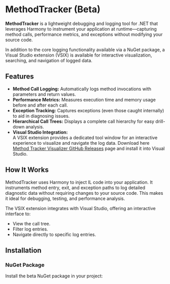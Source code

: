 # MethodTracker (Beta)

**MethodTracker** is a lightweight debugging and logging tool for .NET that leverages Harmony to instrument your application at runtime—capturing method calls, performance metrics, and exceptions without modifying your source code.

In addition to the core logging functionality available via a NuGet package, a Visual Studio extension (VSIX) is available for interactive visualization, searching, and navigation of logged data.

## Features

- **Method Call Logging:** Automatically logs method invocations with parameters and return values.
- **Performance Metrics:** Measures execution time and memory usage before and after each call.
- **Exception Tracking:** Captures exceptions (even those caught internally) to aid in diagnosing issues.
- **Hierarchical Call Trees:** Displays a complete call hierarchy for easy drill-down analysis.
- **Visual Studio Integration:**  
  A VSIX extension provides a dedicated tool window for an interactive experience to visualize and navigate the log data.
  Download here [Method Tracker Visualizer GitHub Releases](https://marketplace.visualstudio.com/items?itemName=MirkoSangrigoli.MethodTrackerVisualizer) page and install it into Visual Studio.

## How It Works

MethodTracker uses Harmony to inject IL code into your application. It instruments method entry, exit, and exception paths to log detailed diagnostic data without requiring changes to your source code. This makes it ideal for debugging, testing, and performance analysis.

The VSIX extension integrates with Visual Studio, offering an interactive interface to:
- View the call tree.
- Filter log entries.
- Navigate directly to specific log entries.

## Installation

### NuGet Package

Install the beta NuGet package in your project:
